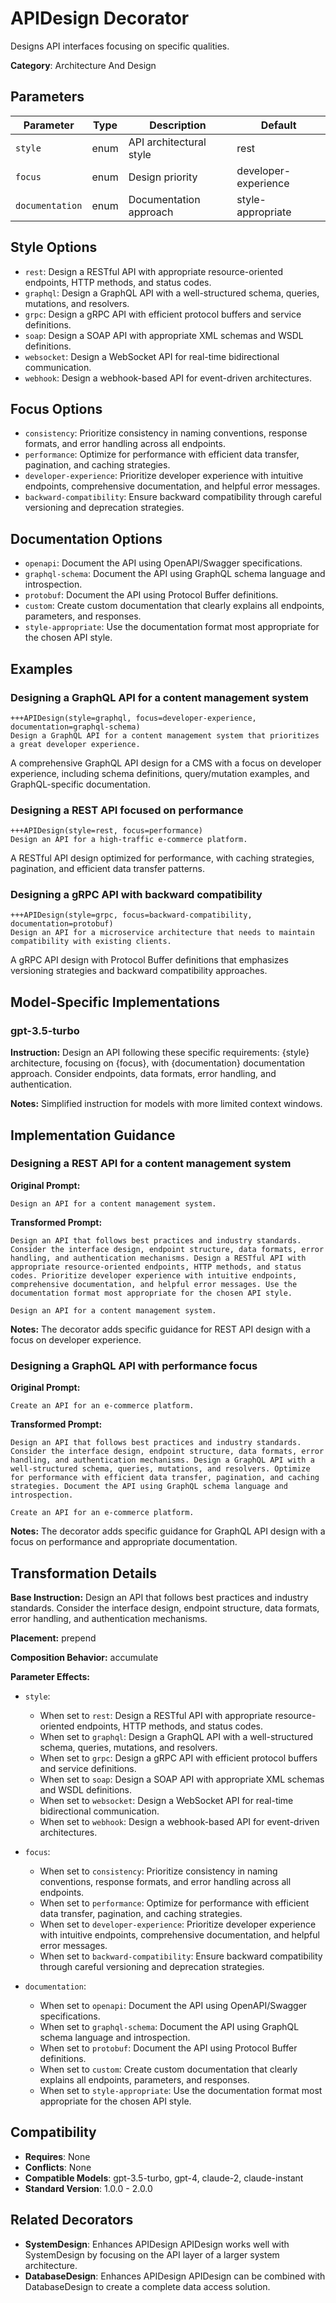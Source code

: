 # APIDesign Decorator

Designs API interfaces focusing on specific qualities.

**Category**: Architecture And Design

## Parameters

| Parameter | Type | Description | Default |
|-----------|------|-------------|--------|
| `style` | enum | API architectural style | rest |
| `focus` | enum | Design priority | developer-experience |
| `documentation` | enum | Documentation approach | style-appropriate |

## Style Options

- `rest`: Design a RESTful API with appropriate resource-oriented endpoints, HTTP methods, and status codes.
- `graphql`: Design a GraphQL API with a well-structured schema, queries, mutations, and resolvers.
- `grpc`: Design a gRPC API with efficient protocol buffers and service definitions.
- `soap`: Design a SOAP API with appropriate XML schemas and WSDL definitions.
- `websocket`: Design a WebSocket API for real-time bidirectional communication.
- `webhook`: Design a webhook-based API for event-driven architectures.

## Focus Options

- `consistency`: Prioritize consistency in naming conventions, response formats, and error handling across all endpoints.
- `performance`: Optimize for performance with efficient data transfer, pagination, and caching strategies.
- `developer-experience`: Prioritize developer experience with intuitive endpoints, comprehensive documentation, and helpful error messages.
- `backward-compatibility`: Ensure backward compatibility through careful versioning and deprecation strategies.

## Documentation Options

- `openapi`: Document the API using OpenAPI/Swagger specifications.
- `graphql-schema`: Document the API using GraphQL schema language and introspection.
- `protobuf`: Document the API using Protocol Buffer definitions.
- `custom`: Create custom documentation that clearly explains all endpoints, parameters, and responses.
- `style-appropriate`: Use the documentation format most appropriate for the chosen API style.

## Examples

### Designing a GraphQL API for a content management system

```
+++APIDesign(style=graphql, focus=developer-experience, documentation=graphql-schema)
Design a GraphQL API for a content management system that prioritizes a great developer experience.
```

A comprehensive GraphQL API design for a CMS with a focus on developer experience, including schema definitions, query/mutation examples, and GraphQL-specific documentation.

### Designing a REST API focused on performance

```
+++APIDesign(style=rest, focus=performance)
Design an API for a high-traffic e-commerce platform.
```

A RESTful API design optimized for performance, with caching strategies, pagination, and efficient data transfer patterns.

### Designing a gRPC API with backward compatibility

```
+++APIDesign(style=grpc, focus=backward-compatibility, documentation=protobuf)
Design an API for a microservice architecture that needs to maintain compatibility with existing clients.
```

A gRPC API design with Protocol Buffer definitions that emphasizes versioning strategies and backward compatibility approaches.

## Model-Specific Implementations

### gpt-3.5-turbo

**Instruction:** Design an API following these specific requirements: {style} architecture, focusing on {focus}, with {documentation} documentation approach. Consider endpoints, data formats, error handling, and authentication.

**Notes:** Simplified instruction for models with more limited context windows.


## Implementation Guidance

### Designing a REST API for a content management system

**Original Prompt:**
```
Design an API for a content management system.
```

**Transformed Prompt:**
```
Design an API that follows best practices and industry standards. Consider the interface design, endpoint structure, data formats, error handling, and authentication mechanisms. Design a RESTful API with appropriate resource-oriented endpoints, HTTP methods, and status codes. Prioritize developer experience with intuitive endpoints, comprehensive documentation, and helpful error messages. Use the documentation format most appropriate for the chosen API style.

Design an API for a content management system.
```

**Notes:** The decorator adds specific guidance for REST API design with a focus on developer experience.

### Designing a GraphQL API with performance focus

**Original Prompt:**
```
Create an API for an e-commerce platform.
```

**Transformed Prompt:**
```
Design an API that follows best practices and industry standards. Consider the interface design, endpoint structure, data formats, error handling, and authentication mechanisms. Design a GraphQL API with a well-structured schema, queries, mutations, and resolvers. Optimize for performance with efficient data transfer, pagination, and caching strategies. Document the API using GraphQL schema language and introspection.

Create an API for an e-commerce platform.
```

**Notes:** The decorator adds specific guidance for GraphQL API design with a focus on performance and appropriate documentation.

## Transformation Details

**Base Instruction:** Design an API that follows best practices and industry standards. Consider the interface design, endpoint structure, data formats, error handling, and authentication mechanisms.

**Placement:** prepend

**Composition Behavior:** accumulate

**Parameter Effects:**

- `style`:
  - When set to `rest`: Design a RESTful API with appropriate resource-oriented endpoints, HTTP methods, and status codes.
  - When set to `graphql`: Design a GraphQL API with a well-structured schema, queries, mutations, and resolvers.
  - When set to `grpc`: Design a gRPC API with efficient protocol buffers and service definitions.
  - When set to `soap`: Design a SOAP API with appropriate XML schemas and WSDL definitions.
  - When set to `websocket`: Design a WebSocket API for real-time bidirectional communication.
  - When set to `webhook`: Design a webhook-based API for event-driven architectures.

- `focus`:
  - When set to `consistency`: Prioritize consistency in naming conventions, response formats, and error handling across all endpoints.
  - When set to `performance`: Optimize for performance with efficient data transfer, pagination, and caching strategies.
  - When set to `developer-experience`: Prioritize developer experience with intuitive endpoints, comprehensive documentation, and helpful error messages.
  - When set to `backward-compatibility`: Ensure backward compatibility through careful versioning and deprecation strategies.

- `documentation`:
  - When set to `openapi`: Document the API using OpenAPI/Swagger specifications.
  - When set to `graphql-schema`: Document the API using GraphQL schema language and introspection.
  - When set to `protobuf`: Document the API using Protocol Buffer definitions.
  - When set to `custom`: Create custom documentation that clearly explains all endpoints, parameters, and responses.
  - When set to `style-appropriate`: Use the documentation format most appropriate for the chosen API style.

## Compatibility

- **Requires**: None
- **Conflicts**: None
- **Compatible Models**: gpt-3.5-turbo, gpt-4, claude-2, claude-instant
- **Standard Version**: 1.0.0 - 2.0.0

## Related Decorators

- **SystemDesign**: Enhances APIDesign APIDesign works well with SystemDesign by focusing on the API layer of a larger system architecture.
- **DatabaseDesign**: Enhances APIDesign APIDesign can be combined with DatabaseDesign to create a complete data access solution.
